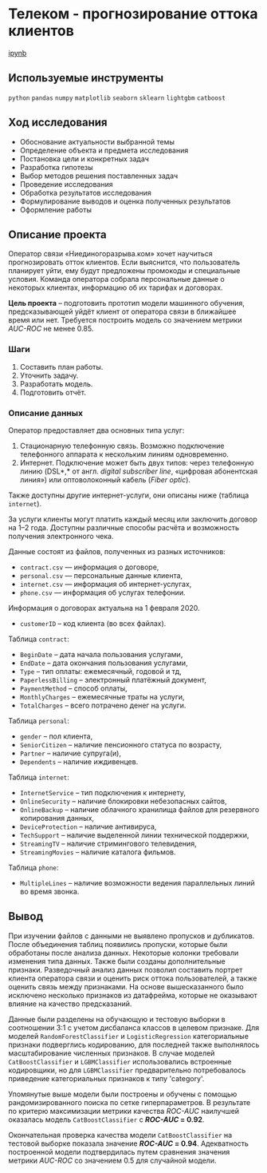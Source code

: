 # Телеком - прогнозирование оттока клиентов

[ipynb](https://github.com/apashina/data-science-yandex-praktikum/blob/main/Telecom_forecasting_customer_churn/16_telecom_forecasting_customer_churn.ipynb)

## Используемые инструменты

 `python` `pandas` `numpy` `matplotlib` `seaborn` `sklearn` `lightgbm` `catboost`

## Ход исследования

* Обоснование актуальности выбранной темы
* Определение объекта и предмета исследования
* Постановка цели и конкретных задач
* Разработка гипотезы
* Выбор методов решения поставленных задач
* Проведение исследования
* Обработка результатов исследования
* Формулирование выводов и оценка полученных результатов
* Оформление работы

## Описание проекта

Оператор связи «Ниединогоразрыва.ком» хочет научиться прогнозировать отток клиентов. Если выяснится, что пользователь планирует уйти, ему будут предложены промокоды и специальные условия. Команда оператора собрала персональные данные о некоторых клиентах, информацию об их тарифах и договорах.

**Цель проекта** – подготовить прототип модели машинного обучения, предсказывающей уйдёт клиент от оператора связи в ближайшее время или нет. Требуется построить модель со значением метрики *AUC-ROC* не менее 0.85.

### Шаги

1. Составить план работы.
2. Уточнить задачу.
3. Разработать модель.
4. Подготовить отчёт.

### Описание данных

Оператор предоставляет два основных типа услуг: 

1. Стационарную телефонную связь. Возможно подключение телефонного аппарата к нескольким линиям одновременно.
2. Интернет. Подключение может быть двух типов: через телефонную линию (DSL*,* от англ. *digital subscriber line*, «цифровая абонентская линия») или оптоволоконный кабель (*Fiber optic*).  

Также доступны другие интернет-услуги, они описаны ниже (таблица `internet`).

За услуги клиенты могут платить каждый месяц или заключить договор на 1–2 года. Доступны различные способы расчёта и возможность получения электронного чека.

Данные состоят из файлов, полученных из разных источников:

- `contract.csv` — информация о договоре,
- `personal.csv` — персональные данные клиента,
- `internet.csv` — информация об интернет-услугах,
- `phone.csv` — информация об услугах телефонии.

Информация о договорах актуальна на 1 февраля 2020.

- `customerID` – код клиента (во всех файлах).

Таблица `contract`:

- `BeginDate` – дата начала пользования услугами,
- `EndDate` – дата окончания пользования услугами,
- `Type` – тип оплаты: ежемесячный, годовой и тд,
- `PaperlessBilling` – электронный платёжный документ,
- `PaymentMethod` – способ оплаты,
- `MonthlyCharges` – ежемесячные траты на услуги,
- `TotalCharges` – всего потрачено денег на услуги.

Таблица `personal`:

- `gender` – пол клиента,
- `SeniorCitizen` – наличие пенсионного статуса по возрасту,
- `Partner` – наличие супруга(и),
- `Dependents` – наличие иждивенцев.

Таблица `internet`:

- `InternetService` – тип подключения к интернету,
- `OnlineSecurity` – наличие блокировки небезопасных сайтов,
- `OnlineBackup` – наличие облачного хранилища файлов для резервного копирования данных,
- `DeviceProtection` – наличие антивируса,
- `TechSupport` – наличие выделенной линии технической поддержки,
- `StreamingTV` – наличие стримингового телевидения,
- `StreamingMovies` – наличие каталога фильмов.

Таблица `phone`:

- `MultipleLines` – наличие возможности ведения параллельных линий во время звонка.

## Вывод

При изучении файлов с данными не выявлено пропусков и дубликатов. После объединения таблиц появились пропуски, которые были обработаны после анализа данных. Некоторые колонки требовали изменения типа данных. Также были созданы дополнительные признаки. 
Разведочный анализ данных позволил составить портрет клиента оператора связи и оценить риск оттока пользователей, а также оценить связь между признаками. На основе вышесказанного было исключено несколько признаков из датафрейма, которые не оказывают влияние на качество предсказаний.

Данные были разделены на обучающую и тестовую выборки в соотношении 3:1 с учетом дисбаланса классов в целевом признаке. Для моделей `RandomForestClassifier` и `LogisticRegression` категориальные признаки подверглись кодированию, для последней также выполнялось масштабирование численных признаков. В случае моделей `CatBoostClassifier` и `LGBMClassifier` использовались встроенные кодировщики, но для `LGBMClassifier` предварительно потребовалось приведение категориальных признаков к типу 'category'.

Упомянутые выше модели были построены и обучены с помощью рандомизированного поиска по сетке гиперпараметров. В результате по критерю максимизации метрики качества *ROC-AUC* наилучшей оказалась модель `CatBoostClassifier` с ***ROC-AUC* = 0.92**.

Окончательная проверка качества модели `CatBoostClassifier` на тестовой выборке показала значение ***ROC-AUC* = 0.94**. Адекватность построенной модели подтвердилась путем сравнения значения метрики *AUC-ROC* со значением 0.5 для случайной модели.
